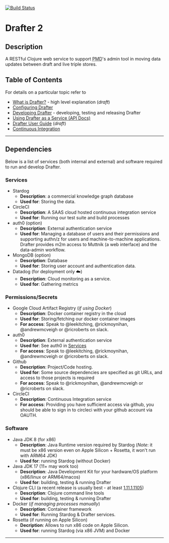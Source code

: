 [![Build Status](https://travis-ci.com/Swirrl/drafter.svg?token=RcApqLo51DL6VpVysv8Q&branch=master)](https://travis-ci.com/Swirrl/drafter)

# Drafter 2

## Description

A RESTful Clojure web service to support <abbr title="Publish My Data">PMD</abbr>'s admin tool in moving data updates between draft and live triple stores.

## Table of Contents

For details on a particular topic refer to

- [What is Drafter?](doc/what-is-drafter.md) - high level explanation (_draft_)
- [Configuring Drafter](doc/drafter-configuration.md)
- [Developing Drafter](doc/developing-drafter.md) - developing, testing and releasing Drafter
- [Using Drafter as a Service (API Docs)](doc/drafter-service.md)
- [Drafter User Guide](doc/using-drafter.md) (_draft_)
- [Continuous Integration](doc/ci.md)

---

## Dependencies

Below is a list of services (both internal and external) and software required to run and develop Drafter.

### Services

- Stardog
	- **Description**: a commercial knowledge graph database
	- **Used for**: Storing the data.
- CircleCI 
	- **Description**: A SAAS cloud hosted continuous integration service
	- **Used for**: Running our test suite and build processes
- auth0 (option)
	- **Description**: External authentication service
	- **Used for**: Managing a database of users and their permissions and supporting authn/z for users and machine-to-machine applications. Drafter provides m2m access to Muttnik (a web interface) and the data-admin workflow.
- MongoDB (option)
	- **Description**: Database
	- **Used for**: Storing user account and authentication data.
- Datadog (for deployment only ☁️)
	- **Description**: Cloud monitoring as a service.
	- **Used for**: Gathering metrics

### Permissions/Secrets

- Google Cloud Artifact Registry (*if using Docker*)
	- **Description**: Docker container registry in the cloud
	- **Used for**: Storing/fetching our docker container images
	- **For access**: Speak to @leekitching, @rickmoynihan, @andrewmcveigh or @ricroberts on slack.
- auth0
	- **Description**: External authentication service
	- **Used for**: See auth0 in [Services](#Services)
	- **For access**: Speak to @leekitching, @rickmoynihan, @andrewmcveigh or @ricroberts on slack.
- Github
	- **Description**: Project/Code hosting.
	- **Used for**: Some source dependencies are specified as git URLs, and access to those projects is required
	- **For access**: Speak to @rickmoynihan, @andrewmcveigh or @ricroberts on slack.
- CircleCI
	- **Description**: Continuous Integration service
	- **For access**: Providing you have sufficient access via github, you should be able to sign in to circleci with your github account via OAUTH.

### Software

- Java JDK 8 (for x86)
	- **Description**: Java Runtime version required by Stardog (*Note*: it must be x86 version even on Apple Silicon + Rosetta, it won't run with ARM64 JDK)
	- **Used for**: running Stardog (without Docker)
- Java JDK 17 (11+ may work too)
	- **Description**: Java Development Kit for your hardware/OS platform (x86/linux or ARM64/macos)
	- **Used for**: building, testing & running Drafter
- Clojure CLI (a recent release is usually best - at least [1.11.1.1105](https://clojure.org/releases/tools#v1.11.1.1105))
	- **Description**: Clojure command line tools
	- **Used for**: building, testing & running Drafter
- Docker (*if managing processes manually*)
	- **Description**: Container framework
	- **Used for**: Running Stardog & Drafter services.
- Rosetta (if running on Apple Silicon)
	- **Decription**: Allows to run x86 code on Apple Silicon.
	- **Used for**: running Stardog (via x86 JVM) and Docker

---

[omni-repo]:https://github.com/Swirrl/omni
